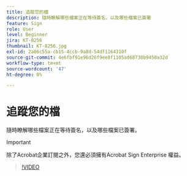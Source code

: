 ```yaml
---
title: 追蹤您的檔
description: 隨時瞭解哪些檔案正在等待簽名，以及哪些檔案已簽署
feature: Sign
role: User
level: Beginner
jira: KT-8256
thumbnail: KT-8256.jpg
exl-id: 2a86c55a-cb15-4ccb-9a8d-54df1164310f
source-git-commit: 4e6fbf91e96d26f9ee8f1105ad68738b9450a32d
workflow-type: tm+mt
source-wordcount: '47'
ht-degree: 0%

---
```


# 追蹤您的檔

隨時瞭解哪些檔案正在等待簽名，以及哪些檔案已簽署。

>[!IMPORTANT]
>
>除了Acrobat企業訂閱之外，您還必須擁有Acrobat Sign Enterprise 權益。

>[!VIDEO](https://video.tv.adobe.com/v/338492?quality=12&learn=on&hidetitle=true)
